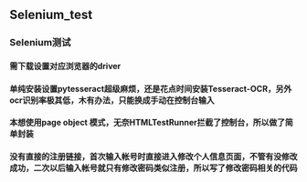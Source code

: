 ## Selenium_test
### Selenium测试
#### 需下载设置对应浏览器的driver
#### 单纯安装设置pytesseract超级麻烦，还是花点时间安装Tesseract-OCR，另外ocr识别率极其低，木有办法，只能换成手动在控制台输入
#### 本想使用page object 模式，无奈HTMLTestRunner拦截了控制台，所以做了简单封装
#### 没有直接的注册链接，首次输入帐号时直接进入修改个人信息页面，不管有没修改成功，二次以后输入帐号就只有修改密码类似注册，所以写了修改密码相关的代码
